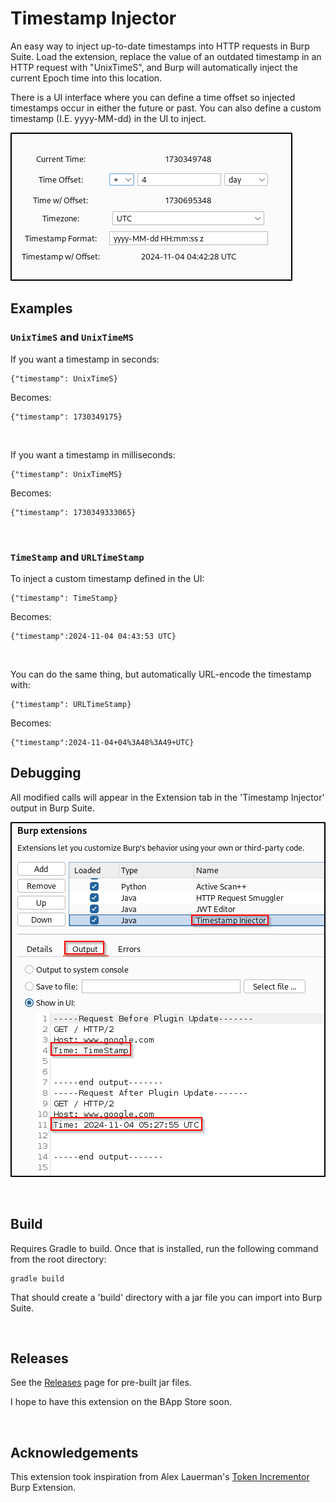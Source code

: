 # Timestamp Injector
An easy way to inject up-to-date timestamps into HTTP requests in Burp Suite. Load the extension, replace the value of an outdated timestamp in an HTTP request with "UnixTimeS", and Burp will automatically inject the current Epoch time into this location.

There is a UI interface where you can define a time offset so injected timestamps occur in either the future or past. You can also define a custom timestamp (I.E. yyyy-MM-dd) in the UI to inject.

![UI](./ui.png)

## Examples

### `UnixTimeS` and `UnixTimeMS`
If you want a timestamp in seconds:
```
{"timestamp": UnixTimeS}
```
Becomes:
```
{"timestamp": 1730349175}
```
<br>

If you want a timestamp in milliseconds:
```
{"timestamp": UnixTimeMS}
```
Becomes:
```
{"timestamp": 1730349333065}
```

<br>

### `TimeStamp` and `URLTimeStamp`
To inject a custom timestamp defined in the UI:
```
{"timestamp": TimeStamp}
```
Becomes:
```
{"timestamp":2024-11-04 04:43:53 UTC}
```

<br>

You can do the same thing, but automatically URL-encode the timestamp with:
```
{"timestamp": URLTimeStamp}
```
Becomes:
```
{"timestamp":2024-11-04+04%3A48%3A49+UTC}
```

## Debugging
All modified calls will appear in the Extension tab in the 'Timestamp Injector' output in Burp Suite.

![UI](./debug.png)

<br>

## Build
Requires Gradle to build. Once that is installed, run the following command from the root directory:
```
gradle build
```
That should create a 'build' directory with a jar file you can import into Burp Suite.

<br>

## Releases
See the [Releases](https://github.com/eric-m-holub/timestamp-injector/releases/latest) page for pre-built jar files.

I hope to have this extension on the BApp Store soon.

<br>

## Acknowledgements
This extension took inspiration from Alex Lauerman's [Token Incrementor](https://github.com/PortSwigger/token-incrementor) Burp Extension.
